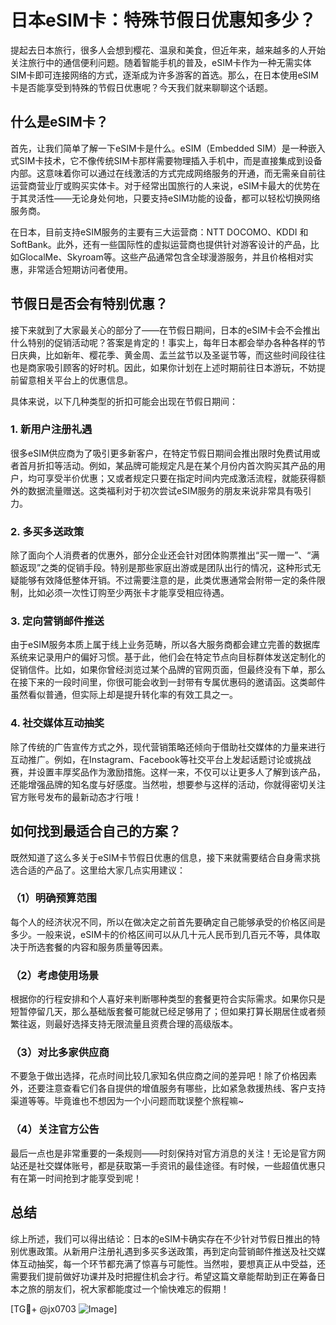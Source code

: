 # 日本eSIM卡：特殊节假日优惠知多少？

提起去日本旅行，很多人会想到樱花、温泉和美食，但近年来，越来越多的人开始关注旅行中的通信便利问题。随着智能手机的普及，eSIM卡作为一种无需实体SIM卡即可连接网络的方式，逐渐成为许多游客的首选。那么，在日本使用eSIM卡是否能享受到特殊的节假日优惠呢？今天我们就来聊聊这个话题。

## 什么是eSIM卡？

首先，让我们简单了解一下eSIM卡是什么。eSIM（Embedded SIM）是一种嵌入式SIM卡技术，它不像传统SIM卡那样需要物理插入手机中，而是直接集成到设备内部。这意味着你可以通过在线激活的方式完成网络服务的开通，而无需亲自前往运营商营业厅或购买实体卡。对于经常出国旅行的人来说，eSIM卡最大的优势在于其灵活性——无论身处何地，只要支持eSIM功能的设备，都可以轻松切换网络服务商。

在日本，目前支持eSIM服务的主要有三大运营商：NTT DOCOMO、KDDI 和 SoftBank。此外，还有一些国际性的虚拟运营商也提供针对游客设计的产品，比如GlocalMe、Skyroam等。这些产品通常包含全球漫游服务，并且价格相对实惠，非常适合短期访问者使用。

## 节假日是否会有特别优惠？

接下来就到了大家最关心的部分了——在节假日期间，日本的eSIM卡会不会推出什么特别的促销活动呢？答案是肯定的！事实上，每年日本都会举办各种各样的节日庆典，比如新年、樱花季、黄金周、盂兰盆节以及圣诞节等，而这些时间段往往也是商家吸引顾客的好时机。因此，如果你计划在上述时期前往日本游玩，不妨提前留意相关平台上的优惠信息。

具体来说，以下几种类型的折扣可能会出现在节假日期间：

### 1. 新用户注册礼遇

很多eSIM供应商为了吸引更多新客户，在特定节假日期间会推出限时免费试用或者首月折扣等活动。例如，某品牌可能规定凡是在某个月份内首次购买其产品的用户，均可享受半价优惠；又或者规定只要在指定时间内完成激活流程，就能获得额外的数据流量赠送。这类福利对于初次尝试eSIM服务的朋友来说非常具有吸引力。

### 2. 多买多送政策

除了面向个人消费者的优惠外，部分企业还会针对团体购票推出“买一赠一”、“满额返现”之类的促销手段。特别是那些家庭出游或是团队出行的情况，这种形式无疑能够有效降低整体开销。不过需要注意的是，此类优惠通常会附带一定的条件限制，比如必须一次性订购至少两张卡才能享受相应待遇。

### 3. 定向营销邮件推送

由于eSIM服务本质上属于线上业务范畴，所以各大服务商都会建立完善的数据库系统来记录用户的偏好习惯。基于此，他们会在特定节点向目标群体发送定制化的促销信件。比如，如果你曾经浏览过某个品牌的官网页面，但最终没有下单，那么在接下来的一段时间里，你很可能会收到一封带有专属优惠码的邀请函。这类邮件虽然看似普通，但实际上却是提升转化率的有效工具之一。

### 4. 社交媒体互动抽奖

除了传统的广告宣传方式之外，现代营销策略还倾向于借助社交媒体的力量来进行互动推广。例如，在Instagram、Facebook等社交平台上发起话题讨论或挑战赛，并设置丰厚奖品作为激励措施。这样一来，不仅可以让更多人了解到该产品，还能增强品牌的知名度与好感度。当然啦，想要参与这样的活动，你就得密切关注官方账号发布的最新动态才行哦！

## 如何找到最适合自己的方案？

既然知道了这么多关于eSIM卡节假日优惠的信息，接下来就需要结合自身需求挑选合适的产品了。这里给大家几点实用建议：

### （1）明确预算范围

每个人的经济状况不同，所以在做决定之前首先要确定自己能够承受的价格区间是多少。一般来说，eSIM卡的价格区间可以从几十元人民币到几百元不等，具体取决于所选套餐的内容和服务质量等因素。

### （2）考虑使用场景

根据你的行程安排和个人喜好来判断哪种类型的套餐更符合实际需求。如果你只是短暂停留几天，那么基础版套餐可能就已经足够用了；但如果打算长期居住或者频繁往返，则最好选择支持无限流量且资费合理的高级版本。

### （3）对比多家供应商

不要急于做出选择，花点时间比较几家知名供应商之间的差异吧！除了价格因素外，还要注意查看它们各自提供的增值服务有哪些，比如紧急救援热线、客户支持渠道等等。毕竟谁也不想因为一个小问题而耽误整个旅程嘛~

### （4）关注官方公告

最后一点也是非常重要的一条规则——时刻保持对官方消息的关注！无论是官方网站还是社交媒体账号，都是获取第一手资讯的最佳途径。有时候，一些超值优惠只有在第一时间抢到才能享受到呢！

## 总结

综上所述，我们可以得出结论：日本的eSIM卡确实存在不少针对节假日推出的特别优惠政策。从新用户注册礼遇到多买多送政策，再到定向营销邮件推送及社交媒体互动抽奖，每一个环节都充满了惊喜与可能性。当然啦，要想真正从中受益，还需要我们提前做好功课并及时把握住机会才行。希望这篇文章能帮助到正在筹备日本之旅的朋友们，祝大家都能度过一个愉快难忘的假期！

[TG💪+ @jx0703 ![Image](https://github.com/user-attachments/assets/dbca1d08-cadb-493c-b0ec-ad6f7a83f270)]